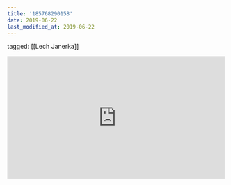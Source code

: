 ```yaml
---
title: '185768290158'
date: 2019-06-22
last_modified_at: 2019-06-22
---
```

tagged: [[Lech Janerka]]
<iframe allow="accelerometer; autoplay; clipboard-write; encrypted-media; gyroscope; picture-in-picture" allowfullscreen="" frameborder="0" height="281" id="youtube_iframe" src="https://www.youtube.com/embed/ioLT6giGIbQ?feature=oembed&amp;enablejsapi=1&amp;origin=https://safe.txmblr.com&amp;wmode=opaque" width="500"></iframe>